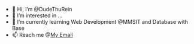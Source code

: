 - 👋 Hi, I’m @DudeThuRein
- 👀 I’m interested in ...
- 🌱 I’m currently learning Web Development @MMSIT and Database with Base
- 📫 Reach me @<a href="mailto:dudethurein@gmail.com?subject=Mail from Github">My Email</a>  

<!---
DudeThuRein/DudeThuRein is a ✨ special ✨ repository because its `README.md` (this file) appears on your GitHub profile.
You can click the Preview link to take a look at your changes.
--->
